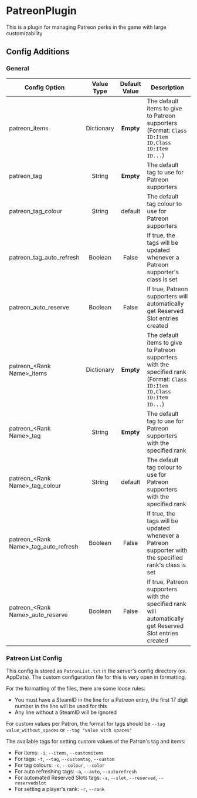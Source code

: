 # PatreonPlugin
This is a plugin for managing Patreon perks in the game with large customizability

## Config Additions
### General
Config Option | Value Type | Default Value | Description
--- | :---: | :---: | ---
patreon_items | Dictionary | **Empty** | The default items to give to Patreon supporters (Format: `Class ID:Item ID,Class ID:Item ID...`)
patreon_tag | String | **Empty** | The default tag to use for Patreon supporters
patreon_tag_colour | String | default | The default tag colour to use for Patreon supporters
patreon_tag_auto_refresh | Boolean | False | If true, the tags will be updated whenever a Patreon supporter's class is set
patreon_auto_reserve | Boolean | False | If true, Patreon supporters will automatically get Reserved Slot entries created
patreon_\<Rank Name\>_items | Dictionary | **Empty** | The default items to give to Patreon supporters with the specified rank (Format: `Class ID:Item ID,Class ID:Item ID...`)
patreon_\<Rank Name\>_tag | String | **Empty** | The default tag to use for Patreon supporters with the specified rank
patreon_\<Rank Name\>_tag_colour | String | default | The default tag colour to use for Patreon supporters with the specified rank
patreon_\<Rank Name\>_tag_auto_refresh | Boolean | False | If true, the tags will be updated whenever a Patreon supporter with the specified rank's class is set
patreon_\<Rank Name\>_auto_reserve | Boolean | False | If true, Patreon supporters with the specified rank will automatically get Reserved Slot entries created

### Patreon List Config
This config is stored as `PatronList.txt` in the server's config directory (ex. AppData).
The custom configuration file for this is very open in formatting.

For the formatting of the files, there are some loose rules:
- You must have a SteamID in the line for a Patreon entry, the first 17 digit number in the line will be used for this
- Any line without a SteamID will be ignored

For custom values per Patron, the format for tags should be `--tag value_without_spaces` or `--tag "value with spaces"`

The available tags for setting custom values of the Patron's tag and items:
- For items: `-i`, `--items`, `--customitems`
- For tags: `-t`, `--tag`, `--customtag`, `--custom`
- For tag colours: `-c`, `--colour`, `--color`
- For auto refreshing tags: `-a`, `--auto`, `--autorefresh`
- For automated Reserved Slots tags: `-s`, `--slot`, `--reserved`, `--reservedslot`
- For setting a player's rank: `-r`, `--rank`
